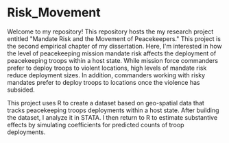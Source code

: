 # Risk_Movement

Welcome to my repository! This repository hosts the my research project entitled "Mandate Risk and the Movement of Peacekeepers." This project is the second empirical chapter of my dissertation. Here, I'm interested in how the level of peacekeeping mission mandate risk affects the deployment of peacekeeping troops within a host state. While mission force commanders prefer to deploy troops to violent locations, high levels of mandate risk reduce deployment sizes. In addition, commanders working with risky mandates prefer to deploy troops to locations once the violence has subsided. 

This project uses R to create a dataset based on geo-spatial data that tracks peacekeeping troops deployments within a host state. After building the dataset, I analyze it in STATA. I then return to R to estimate substantive effects by simulating coefficients for predicted counts of troop deployments. 